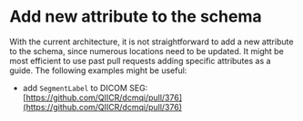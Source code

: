 # Add new attribute to the schema

With the current architecture, it is not straightforward to add a new attribute to the schema, since numerous locations need to be updated. It might be most efficient to use past pull requests adding specific attributes as a guide. The following examples might be useful:

* add `SegmentLabel` to DICOM SEG: [https://github.com/QIICR/dcmqi/pull/376](https://github.com/QIICR/dcmqi/pull/376)



